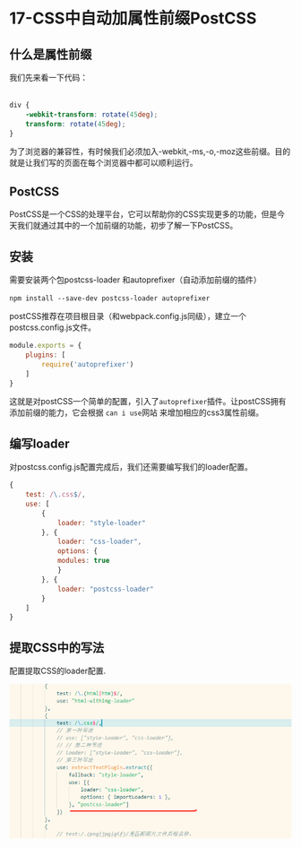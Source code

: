 # 17-CSS中自动加属性前缀PostCSS

## 什么是属性前缀
我们先来看一下代码：
```css

div {
    -webkit-transform: rotate(45deg);
    transform: rotate(45deg);
}

```

为了浏览器的兼容性，有时候我们必须加入-webkit,-ms,-o,-moz这些前缀。目的就是让我们写的页面在每个浏览器中都可以顺利运行。
 
## PostCSS

PostCSS是一个CSS的处理平台，它可以帮助你的CSS实现更多的功能，但是今天我们就通过其中的一个加前缀的功能，初步了解一下PostCSS。

## 安装
需要安装两个包postcss-loader 和autoprefixer（自动添加前缀的插件）

`npm install --save-dev postcss-loader autoprefixer`
 
postCSS推荐在项目根目录（和webpack.config.js同级），建立一个postcss.config.js文件。
```javascript
module.exports = {
    plugins: [
        require('autoprefixer')
    ]
}
```


这就是对postCSS一个简单的配置，引入了`autoprefixer`插件。让postCSS拥有添加前缀的能力，它会根据 `can i use`网站 来增加相应的css3属性前缀。

## 编写loader
对postcss.config.js配置完成后，我们还需要编写我们的loader配置。
```javascript
{
    test: /\.css$/,
    use: [
        {
            loader: "style-loader"
        }, {
            loader: "css-loader",
            options: {
            modules: true
            }
        }, {
    	    loader: "postcss-loader"
        }
    ]
}
```

## 提取CSS中的写法

配置提取CSS的loader配置.

![3.png][1]


  [1]: /images/webpack3/webpack17_01.png
